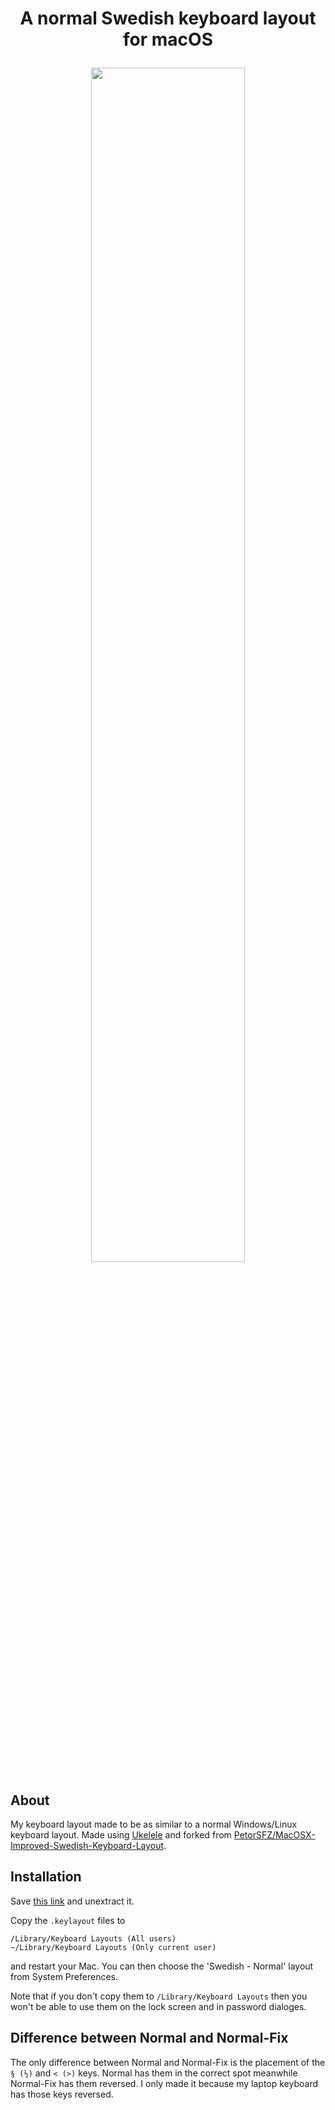 <h1 align="center">A normal Swedish keyboard layout for macOS</a>
<p align="center"><img width="70%" src="https://i.imgur.com/jhH6qzx.gif"></p>

## About

My keyboard layout made to be as similar to a normal Windows/Linux keyboard layout.
Made using [Ukelele](https://software.sil.org/ukelele/) and forked from [PetorSFZ/MacOSX-Improved-Swedish-Keyboard-Layout](https://github.com/PetorSFZ/MacOSX-Improved-Swedish-Keyboard-Layout).

## Installation

Save [this link](https://github.com/brugr/macos-swedish-keyboard/archive/master.zip) and unextract it.

Copy the `.keylayout` files to

	/Library/Keyboard Layouts (All users)
	~/Library/Keyboard Layouts (Only current user)
	
and restart your Mac. You can then choose the 'Swedish - Normal' layout from System Preferences.

Note that if you don't copy them to `/Library/Keyboard Layouts` then you won't be able to use them on the lock screen and in password dialoges.

## Difference between Normal and Normal-Fix

The only difference between Normal and Normal-Fix is the placement of the `§ (½)` and `< (>)` keys. Normal has them in the correct spot meanwhile Normal-Fix has them reversed. I only made it because my laptop keyboard has those keys reversed.
